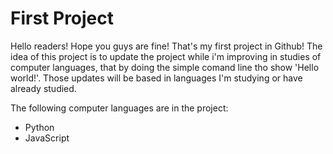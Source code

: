 # First Project
Hello readers! Hope you guys are fine! That's my first project in Github! 
The idea of this project is to update the project while i'm improving in studies of computer languages, that by doing the simple comand line tho show 'Hello world!'.
Those updates will be based in languages I'm studying or have already studied.

The following computer languages are in the project:
- Python
- JavaScript
